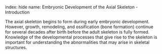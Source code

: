 index: hide
name: Embryonic Development of the Axial Skeleton - Introduction

The axial skeleton begins to form during early embryonic development. However, growth, remodeling, and ossification (bone formation) continue for several decades after birth before the adult skeleton is fully formed. Knowledge of the developmental processes that give rise to the skeleton is important for understanding the abnormalities that may arise in skeletal structures.
